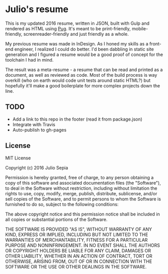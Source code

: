 # Julio's resume

This is my updated 2016 resume, written in JSON, built with Gulp and rendered as HTML using [Pug](https://pugjs.org). It's meant to be print-friendly, mobile-friendly, screenreader-friendly and just friendly as a whole.

My previous resume was made in InDesign. As I honed my skills as a front-end engineer, I realized I could do better. I'd been dabbling in static site generation and I figured a resume would be a good proof of concept for the toolchain I had in mind.

The result was a meta-resume - a resume that can be read and printed as a document, as well as reviewed as code. Most of the build process is way overkill (who on earth would code unit tests around static HTML?) but hopefully it'll make a good boilerplate for more complex projects down the line.

## TODO

* Add a link to this repo in the footer (read it from package.json)
* Integrate with Travis
* Auto-publish to gh-pages

## License

MIT License

Copyright (c) 2016 Julio Sepia

Permission is hereby granted, free of charge, to any person obtaining a copy
of this software and associated documentation files (the "Software"), to deal
in the Software without restriction, including without limitation the rights
to use, copy, modify, merge, publish, distribute, sublicense, and/or sell
copies of the Software, and to permit persons to whom the Software is
furnished to do so, subject to the following conditions:

The above copyright notice and this permission notice shall be included in all
copies or substantial portions of the Software.

THE SOFTWARE IS PROVIDED "AS IS", WITHOUT WARRANTY OF ANY KIND, EXPRESS OR
IMPLIED, INCLUDING BUT NOT LIMITED TO THE WARRANTIES OF MERCHANTABILITY,
FITNESS FOR A PARTICULAR PURPOSE AND NONINFRINGEMENT. IN NO EVENT SHALL THE
AUTHORS OR COPYRIGHT HOLDERS BE LIABLE FOR ANY CLAIM, DAMAGES OR OTHER
LIABILITY, WHETHER IN AN ACTION OF CONTRACT, TORT OR OTHERWISE, ARISING FROM,
OUT OF OR IN CONNECTION WITH THE SOFTWARE OR THE USE OR OTHER DEALINGS IN THE
SOFTWARE.
